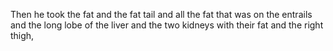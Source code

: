 Then he took the fat and the fat tail and all the fat that was on the entrails and the long lobe of the liver and the two kidneys with their fat and the right thigh,
